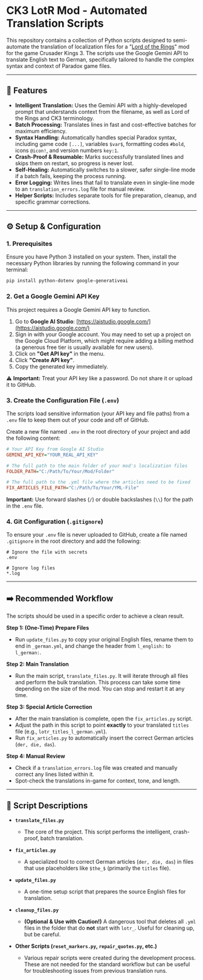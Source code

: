 # CK3 LotR Mod - Automated Translation Scripts

This repository contains a collection of Python scripts designed to semi-automate the translation of localization files for a "[Lord of the Rings](https://steamcommunity.com/sharedfiles/filedetails/?id=2291024373)" mod for the game Crusader Kings 3. The scripts use the Google Gemini API to translate English text to German, specifically tailored to handle the complex syntax and context of Paradox game files.

-----

## 🚀 Features

  * **Intelligent Translation:** Uses the Gemini API with a highly-developed prompt that understands context from the filename, as well as Lord of the Rings and CK3 terminology.
  * **Batch Processing:** Translates lines in fast and cost-effective batches for maximum efficiency.
  * **Syntax Handling:** Automatically handles special Paradox syntax, including game code `[...]`, variables `$var$`, formatting codes `#bold`, icons `@icon!`, and version numbers `key:1`.
  * **Crash-Proof & Resumable:** Marks successfully translated lines and skips them on restart, so progress is never lost.
  * **Self-Healing:** Automatically switches to a slower, safer single-line mode if a batch fails, keeping the process running.
  * **Error Logging:** Writes lines that fail to translate even in single-line mode to an `translation_errors.log` file for manual review.
  * **Helper Scripts:** Includes separate tools for file preparation, cleanup, and specific grammar corrections.

-----

## ⚙️ Setup & Configuration

### 1\. Prerequisites

Ensure you have Python 3 installed on your system. Then, install the necessary Python libraries by running the following command in your terminal:

```sh
pip install python-dotenv google-generativeai
```

### 2\. Get a Google Gemini API Key

This project requires a Google Gemini API key to function.

1.  Go to **Google AI Studio**: [https://aistudio.google.com/](https://aistudio.google.com/)
2.  Sign in with your Google account. You may need to set up a project on the Google Cloud Platform, which might require adding a billing method (a generous free tier is usually available for new users).
3.  Click on **"Get API key"** in the menu.
4.  Click **"Create API key"**.
5.  Copy the generated key immediately.

⚠️ **Important:** Treat your API key like a password. Do not share it or upload it to GitHub.

### 3\. Create the Configuration File (`.env`)

The scripts load sensitive information (your API key and file paths) from a `.env` file to keep them out of your code and off of GitHub.

Create a new file named `.env` in the root directory of your project and add the following content:

```ini
# Your API Key from Google AI Studio
GEMINI_API_KEY="YOUR_REAL_API_KEY"

# The full path to the main folder of your mod's localization files
FOLDER_PATH="C:/Path/To/Your/Mod/Folder"

# The full path to the .yml file where the articles need to be fixed
FIX_ARTICLES_FILE_PATH="C:/Path/To/Your/YML-File"
```

**Important:** Use forward slashes (`/`) or double backslashes (`\\`) for the path in the `.env` file.

### 4\. Git Configuration (`.gitignore`)

To ensure your `.env` file is never uploaded to GitHub, create a file named `.gitignore` in the root directory and add the following:

```
# Ignore the file with secrets
.env

# Ignore log files
*.log
```

-----

## ➡️ Recommended Workflow

The scripts should be used in a specific order to achieve a clean result.

**Step 1: (One-Time) Prepare Files**

  * Run `update_files.py` to copy your original English files, rename them to end in `_german.yml`, and change the header from `l_english:` to `l_german:`.

**Step 2: Main Translation**

  * Run the main script, `translate_files.py`. It will iterate through all files and perform the bulk translation. This process can take some time depending on the size of the mod. You can stop and restart it at any time.

**Step 3: Special Article Correction**

  * After the main translation is complete, open the `fix_articles.py` script.
  * Adjust the path in this script to point **exactly** to your translated `titles` file (e.g., `lotr_titles_l_german.yml`).
  * Run `fix_articles.py` to automatically insert the correct German articles (`der, die, das`).

**Step 4: Manual Review**

  * Check if a `translation_errors.log` file was created and manually correct any lines listed within it.
  * Spot-check the translations in-game for context, tone, and length.

-----

## 📜 Script Descriptions

  * **`translate_files.py`**

      * The core of the project. This script performs the intelligent, crash-proof, batch translation.

  * **`fix_articles.py`**

      * A specialized tool to correct German articles (`der, die, das`) in files that use placeholders like `$the_$` (primarily the `titles` file).

  * **`update_files.py`**

      * A one-time setup script that prepares the source English files for translation.

  * **`cleanup_files.py`**

      * **(Optional & Use with Caution\!)** A dangerous tool that deletes all `.yml` files in the folder that do **not** start with `lotr_`. Useful for cleaning up, but be careful.

  * **Other Scripts (`reset_markers.py`, `repair_quotes.py`, etc.)**

      * Various repair scripts were created during the development process. These are not needed for the standard workflow but can be useful for troubleshooting issues from previous translation runs.
